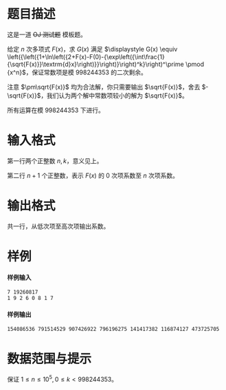 
# 题目描述

这是一道 ~~OJ 测试题~~ 模板题。  

给定 $n$ 次多项式 $F(x)$，求 $G(x)$ 满足 $\displaystyle G(x) \equiv \left({\left({1+\ln\left({2+F(x)-F(0)-{\exp\left({\int\frac{1}{\sqrt{F(x)}}\textrm{d}x}\right)}}\right)}\right)^k}\right)^\prime \pmod {x^n}$，保证常数项是模 $998244353$ 的二次剩余。

注意 $\pm\sqrt{F(x)}$ 均为合法解，你只需要输出 $\sqrt{F(x)}$，舍去 $-\sqrt{F(x)}$，我们认为两个解中常数项较小的解为 $\sqrt{F(x)}$。

所有运算在模 $998244353$ 下进行。

# 输入格式

第一行两个正整数 $n,k$，意义见上。

第二行 $n+1$ 个正整数，表示 $F(x)$ 的 $0$ 次项系数至 $n$ 次项系数。

# 输出格式

共一行，从低次项至高次项输出系数。

# 样例

#### 样例输入

```plain
7 19260817
1 9 2 6 0 8 1 7
```

#### 样例输出

```plain
154086536 791514529 907426922 796196275 141417382 116874127 473725705
```

# 数据范围与提示

保证 $1 \leq n \leq 10^5, 0 \leq k < 998244353$。


